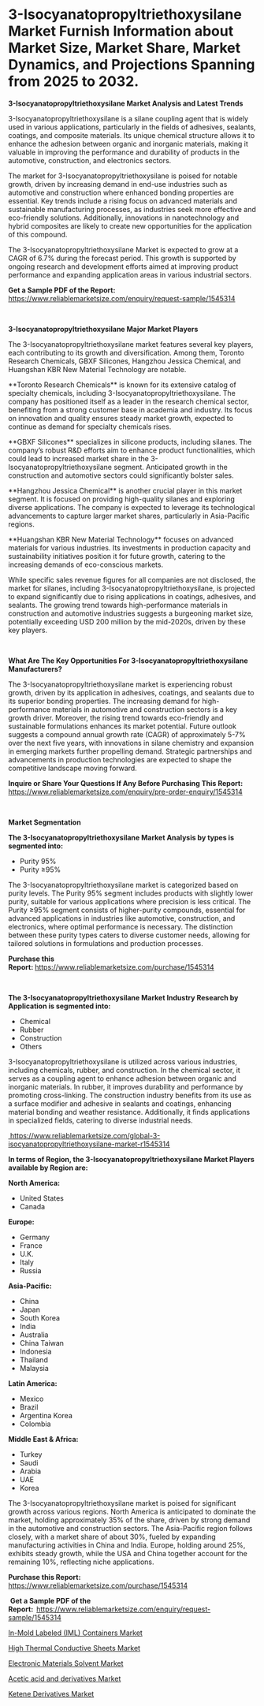 <p><h1>3-Isocyanatopropyltriethoxysilane Market Furnish Information about Market Size, Market Share, Market Dynamics, and Projections Spanning from 2025 to 2032.</h1></p><p><strong>3-Isocyanatopropyltriethoxysilane Market Analysis and Latest Trends</strong></p>
<p><p>3-Isocyanatopropyltriethoxysilane is a silane coupling agent that is widely used in various applications, particularly in the fields of adhesives, sealants, coatings, and composite materials. Its unique chemical structure allows it to enhance the adhesion between organic and inorganic materials, making it valuable in improving the performance and durability of products in the automotive, construction, and electronics sectors.</p><p>The market for 3-Isocyanatopropyltriethoxysilane is poised for notable growth, driven by increasing demand in end-use industries such as automotive and construction where enhanced bonding properties are essential. Key trends include a rising focus on advanced materials and sustainable manufacturing processes, as industries seek more effective and eco-friendly solutions. Additionally, innovations in nanotechnology and hybrid composites are likely to create new opportunities for the application of this compound.</p><p>The 3-Isocyanatopropyltriethoxysilane Market is expected to grow at a CAGR of 6.7% during the forecast period. This growth is supported by ongoing research and development efforts aimed at improving product performance and expanding application areas in various industrial sectors.</p></p>
<p><strong>Get a Sample PDF of the Report:&nbsp;</strong> <a href="https://www.reliablemarketsize.com/enquiry/request-sample/1545314?utm_campaign=1999&utm_medium=2&utm_source=Github&utm_content=ia&utm_term=02042025&utm_id=3-isocyanatopropyltriethoxysilane">https://www.reliablemarketsize.com/enquiry/request-sample/1545314</a></p>
<p>&nbsp;</p>
<p><strong>3-Isocyanatopropyltriethoxysilane Major Market Players</strong></p>
<p><p>The 3-Isocyanatopropyltriethoxysilane market features several key players, each contributing to its growth and diversification. Among them, Toronto Research Chemicals, GBXF Silicones, Hangzhou Jessica Chemical, and Huangshan KBR New Material Technology are notable.</p><p>**Toronto Research Chemicals** is known for its extensive catalog of specialty chemicals, including 3-Isocyanatopropyltriethoxysilane. The company has positioned itself as a leader in the research chemical sector, benefiting from a strong customer base in academia and industry. Its focus on innovation and quality ensures steady market growth, expected to continue as demand for specialty chemicals rises.</p><p>**GBXF Silicones** specializes in silicone products, including silanes. The company’s robust R&D efforts aim to enhance product functionalities, which could lead to increased market share in the 3-Isocyanatopropyltriethoxysilane segment. Anticipated growth in the construction and automotive sectors could significantly bolster sales.</p><p>**Hangzhou Jessica Chemical** is another crucial player in this market segment. It is focused on providing high-quality silanes and exploring diverse applications. The company is expected to leverage its technological advancements to capture larger market shares, particularly in Asia-Pacific regions.</p><p>**Huangshan KBR New Material Technology** focuses on advanced materials for various industries. Its investments in production capacity and sustainability initiatives position it for future growth, catering to the increasing demands of eco-conscious markets.</p><p>While specific sales revenue figures for all companies are not disclosed, the market for silanes, including 3-Isocyanatopropyltriethoxysilane, is projected to expand significantly due to rising applications in coatings, adhesives, and sealants. The growing trend towards high-performance materials in construction and automotive industries suggests a burgeoning market size, potentially exceeding USD 200 million by the mid-2020s, driven by these key players.</p></p>
<p>&nbsp;</p>
<p><strong>What Are The Key Opportunities For 3-Isocyanatopropyltriethoxysilane Manufacturers?</strong></p>
<p><p>The 3-Isocyanatopropyltriethoxysilane market is experiencing robust growth, driven by its application in adhesives, coatings, and sealants due to its superior bonding properties. The increasing demand for high-performance materials in automotive and construction sectors is a key growth driver. Moreover, the rising trend towards eco-friendly and sustainable formulations enhances its market potential. Future outlook suggests a compound annual growth rate (CAGR) of approximately 5-7% over the next five years, with innovations in silane chemistry and expansion in emerging markets further propelling demand. Strategic partnerships and advancements in production technologies are expected to shape the competitive landscape moving forward.</p></p>
<p><strong>Inquire or Share Your Questions If Any Before Purchasing This Report:</strong> <a href="https://www.reliablemarketsize.com/enquiry/pre-order-enquiry/1545314?utm_campaign=1999&utm_medium=2&utm_source=Github&utm_content=ia&utm_term=02042025&utm_id=3-isocyanatopropyltriethoxysilane">https://www.reliablemarketsize.com/enquiry/pre-order-enquiry/1545314</a></p>
<p>&nbsp;</p>
<p><strong>Market Segmentation</strong></p>
<p><strong>The 3-Isocyanatopropyltriethoxysilane Market Analysis by types is segmented into:</strong></p>
<p><ul><li>Purity 95%</li><li>Purity ≥95%</li></ul></p>
<p><p>The 3-Isocyanatopropyltriethoxysilane market is categorized based on purity levels. The Purity 95% segment includes products with slightly lower purity, suitable for various applications where precision is less critical. The Purity ≥95% segment consists of higher-purity compounds, essential for advanced applications in industries like automotive, construction, and electronics, where optimal performance is necessary. The distinction between these purity types caters to diverse customer needs, allowing for tailored solutions in formulations and production processes.</p></p>
<p><strong>Purchase this Report:&nbsp;</strong><a href="https://www.reliablemarketsize.com/purchase/1545314?utm_campaign=1999&utm_medium=2&utm_source=Github&utm_content=ia&utm_term=02042025&utm_id=3-isocyanatopropyltriethoxysilane">https://www.reliablemarketsize.com/purchase/1545314</a></p>
<p>&nbsp;</p>
<p><strong>The 3-Isocyanatopropyltriethoxysilane Market Industry Research by Application is segmented into:</strong></p>
<p><ul><li>Chemical</li><li>Rubber</li><li>Construction</li><li>Others</li></ul></p>
<p><p>3-Isocyanatopropyltriethoxysilane is utilized across various industries, including chemicals, rubber, and construction. In the chemical sector, it serves as a coupling agent to enhance adhesion between organic and inorganic materials. In rubber, it improves durability and performance by promoting cross-linking. The construction industry benefits from its use as a surface modifier and adhesive in sealants and coatings, enhancing material bonding and weather resistance. Additionally, it finds applications in specialized fields, catering to diverse industrial needs.</p></p>
<p><a href="https://www.reliablemarketsize.com/global-3-isocyanatopropyltriethoxysilane-market-r1545314?utm_campaign=1999&utm_medium=2&utm_source=Github&utm_content=ia&utm_term=02042025&utm_id=3-isocyanatopropyltriethoxysilane">&nbsp;https://www.reliablemarketsize.com/global-3-isocyanatopropyltriethoxysilane-market-r1545314</a></p>
<p><strong>In terms of Region, the 3-Isocyanatopropyltriethoxysilane Market Players available by Region are:</strong></p>
<p>
    <p> <strong> North America: </strong>
        <ul>
            <li>United States</li>
            <li>Canada</li>
        </ul>
        </p> 
    <p> <strong> Europe: </strong>
        <ul>
            <li>Germany</li>
            <li>France</li>
            <li>U.K.</li>
            <li>Italy</li>
            <li>Russia</li>
        </ul>
        </p> 
    <p> <strong> Asia-Pacific: </strong>
        <ul>
            <li>China</li>
            <li>Japan</li>
            <li>South Korea</li>
            <li>India</li>
            <li>Australia</li>
            <li>China Taiwan</li>
            <li>Indonesia</li>
            <li>Thailand</li>
            <li>Malaysia</li>
        </ul>
        </p> 
    <p> <strong> Latin America: </strong>
        <ul>
            <li>Mexico</li>
            <li>Brazil</li>
            <li>Argentina Korea</li>
            <li>Colombia</li>
        </ul>
        </p> 
    <p> <strong> Middle East & Africa: </strong>
        <ul>
            <li>Turkey</li>
            <li>Saudi</li>
            <li>Arabia</li>
            <li>UAE</li>
            <li>Korea</li>
        </ul>
    </p>
    </p>
<p><p>The 3-Isocyanatopropyltriethoxysilane market is poised for significant growth across various regions. North America is anticipated to dominate the market, holding approximately 35% of the share, driven by strong demand in the automotive and construction sectors. The Asia-Pacific region follows closely, with a market share of about 30%, fueled by expanding manufacturing activities in China and India. Europe, holding around 25%, exhibits steady growth, while the USA and China together account for the remaining 10%, reflecting niche applications.</p></p>
<p><strong>Purchase this Report: </strong><a href="https://www.reliablemarketsize.com/purchase/1545314?utm_campaign=1999&utm_medium=2&utm_source=Github&utm_content=ia&utm_term=02042025&utm_id=3-isocyanatopropyltriethoxysilane">https://www.reliablemarketsize.com/purchase/1545314</a></p>
<p>&nbsp;<strong>Get a Sample PDF of the Report:&nbsp;&nbsp;</strong><a href="https://www.reliablemarketsize.com/enquiry/request-sample/1545314?utm_campaign=1999&utm_medium=2&utm_source=Github&utm_content=ia&utm_term=02042025&utm_id=3-isocyanatopropyltriethoxysilane">https://www.reliablemarketsize.com/enquiry/request-sample/1545314</a></p>
<p><strong></strong></p>
<p><p><a href="https://github.com/semenbobbaxu/Market-Research-Report-List-1/blob/main/in-mold-labeled-iml-containers-market.md?utm_campaign=1999&utm_medium=2&utm_source=Github&utm_content=ia&utm_term=02042025&utm_id=3-isocyanatopropyltriethoxysilane">In-Mold Labeled (IML) Containers Market</a></p><p><a href="https://github.com/erkidrhoy/Market-Research-Report-List-1/blob/main/high-thermal-conductive-sheets-market.md?utm_campaign=1999&utm_medium=2&utm_source=Github&utm_content=ia&utm_term=02042025&utm_id=3-isocyanatopropyltriethoxysilane">High Thermal Conductive Sheets Market</a></p><p><a href="https://github.com/roffefaith6l/Market-Research-Report-List-1/blob/main/electronic-materials-solvent-market.md?utm_campaign=1999&utm_medium=2&utm_source=Github&utm_content=ia&utm_term=02042025&utm_id=3-isocyanatopropyltriethoxysilane">Electronic Materials Solvent Market</a></p><p><a href="https://github.com/irisadoranrx/Market-Research-Report-List-1/blob/main/acetic-acid-and-derivatives-market.md?utm_campaign=1999&utm_medium=2&utm_source=Github&utm_content=ia&utm_term=02042025&utm_id=3-isocyanatopropyltriethoxysilane">Acetic acid and derivatives Market</a></p><p><a href="https://github.com/suzorfazlikb/Market-Research-Report-List-1/blob/main/ketene-derivatives-market.md?utm_campaign=1999&utm_medium=2&utm_source=Github&utm_content=ia&utm_term=02042025&utm_id=3-isocyanatopropyltriethoxysilane">Ketene Derivatives Market</a></p></p>